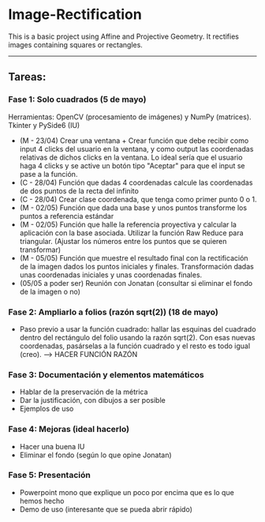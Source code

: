 # Image-Rectification
This is a basic project using Affine and Projective Geometry. It rectifies images containing squares or rectangles.

----------------------
## Tareas:

### Fase 1: Solo cuadrados (5 de mayo)
Herramientas: OpenCV (procesamiento de imágenes) y NumPy (matrices). Tkinter y PySide6 (IU)

- (M - 23/04) Crear una ventana + Crear función que debe recibir como input 4 clicks del usuario en la ventana, y como output las coordenadas relativas de dichos clicks en la ventana. Lo ideal sería que el usuario haga 4 clicks y se active un botón tipo "Aceptar" para que el input se pase a la función.
- (C - 28/04) Función que dadas 4 coordenadas calcule las coordenadas de dos puntos de la recta del infinito
- (C - 28/04) Crear clase coordenada, que tenga como primer punto 0 o 1. 
- (M - 02/05) Función que dada una base y unos puntos transforme los puntos a referencia estándar
- (M - 02/05) Función que halle la referencia proyectiva y calcular la aplicación con la base asociada. Utilizar la función Raw Reduce para triangular. (Ajustar los números entre los puntos que se quieren transformar)
- (M - 05/05) Función que muestre el resultado final con la rectificación de la imagen dados los puntos iniciales y finales. Transformación dadas unas coordenadas iniciales y unas coordenadas finales.
- (05/05 a poder ser) Reunión con Jonatan (consultar si eliminar el fondo de la imagen o no)

### Fase 2: Ampliarlo a folios (razón sqrt(2)) (18 de mayo)
- Paso previo a usar la función cuadrado: hallar las esquinas del cuadrado dentro del rectángulo del folio usando la razón sqrt(2). Con esas nuevas coordenadas, pasárselas a la función cuadrado y el resto es todo igual (creo). --> HACER FUNCIÓN RAZÓN

### Fase 3: Documentación y elementos matemáticos
- Hablar de la preservación de la métrica
- Dar la justificación, con dibujos a ser posible
- Ejemplos de uso

### Fase 4: Mejoras (ideal hacerlo)
- Hacer una buena IU
- Eliminar el fondo (según lo que opine Jonatan)

### Fase 5: Presentación
- Powerpoint mono que explique un poco por encima que es lo que hemos hecho
- Demo de uso (interesante que se pueda abrir rápido)
